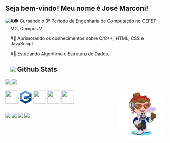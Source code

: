 ## Seja bem-vindo! Meu nome é José Marconi!

<picture> <img align="left" height="150" style="border-radius:50px;" src="https://tenor.com/pt-BR/view/downsign-qr-code-brick-game-art-puzzle-gif-13617041"/><picture>

#🎓 Cursando o 3º Período de Engenharia de Computação no CEFET-MG, Campus V.
<p> <p>
  
#🚀 Aprimorando os conhecimentos sobre C/C++, HTML, CSS e JavaScript.
<p> <p>
   
#📖 Estudando Algoritimo e Estrutura de Dados.

<div>
  
## <img src="https://media.giphy.com/media/iY8CRBdQXODJSCERIr/giphy.gif" width="35"><b> Github Stats </b>
  
<a href="https://github.com/josemarconi">
<img width="48%" src="https://github-readme-stats.vercel.app/api/top-langs/?username=josemarconi&layout=compact&langs_count=7&theme=dracula"/>
<img width="40%"" src="https://github-readme-stats.vercel.app/api?username=josemarconi&show_icons=true&theme=dracula&include_all_commits=true&count_public=true"/>
  
  </div>
  </div>
  </div>
 
<div style="display: inline_block"><br>
  
  <img align="center" height="40px" width="40px" src="https://cdn.jsdelivr.net/gh/devicons/devicon/icons/c/c-original.svg" />
  <img align="center" height="40px" width="40px" src="imagens/c-.png"/> 
  <img align="center" height="40px" width="40px" src="https://cdn.jsdelivr.net/gh/devicons/devicon/icons/css3/css3-original.svg" />
  <img align="center" height="40px" width="40px" src="https://cdn.jsdelivr.net/gh/devicons/devicon/icons/html5/html5-original.svg" />
  <img align="center" height="40px" width="40px" src="https://cdn.jsdelivr.net/gh/devicons/devicon/icons/javascript/javascript-original.svg" />
  <img align="right" height="150" style="border-radius:50px;" src="imagens/octocat-1679678866355.png"/>
</a>
</div>

##

<div align = "left"> 
  <a href="https://www.instagram.com/jmarconi_18/" target="_blank"><img src="https://img.shields.io/badge/-Instagram-%23E4405F?style=for-the-badge&logo=instagram&logoColor=white" target="_blank"></a>
  <a href = "mailto:jmarconiadm@outlook.com"><img src="https://img.shields.io/badge/-Gmail-%23333?style=for-the-badge&logo=gmail&logoColor=white" target="_blank"></a>
  <a href="https://www.linkedin.com/in/jmarconi-almeida/" target="_blank"><img src="https://img.shields.io/badge/-LinkedIn-%230077B5?style=for-the-badge&logo=linkedin&logoColor=white" target="_blank"></a> 
  <a href="https://t.me/jmarconia"><img src="https://img.shields.io/badge/Telegram-2CA5E0?style=for-the-badge&logo=telegram&logoColor=white"/> </a>

